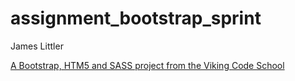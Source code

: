 assignment_bootstrap_sprint
===========================

James Littler

[A Bootstrap, HTM5 and SASS project from the Viking Code School](http://www.vikingcodeschool.com)

